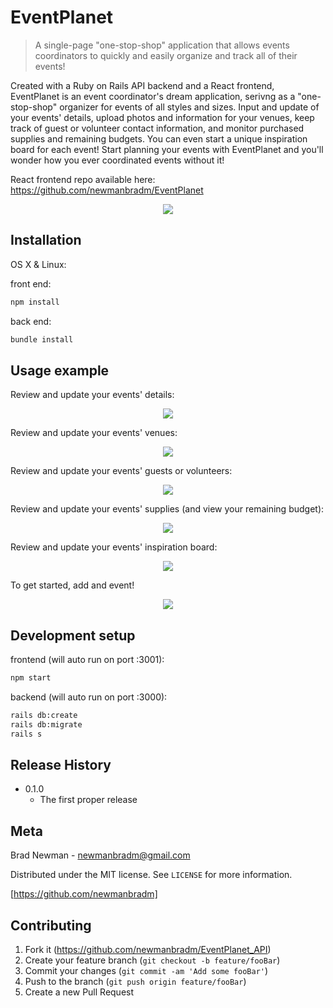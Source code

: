 # EventPlanet
> A single-page "one-stop-shop" application that allows events coordinators to quickly and easily organize and track all of their events!

Created with a Ruby on Rails API backend and a React frontend, EventPlanet is an event coordinator's dream application, serivng as a "one-stop-shop" organizer for events of all styles and sizes. Input and update of your events' details, upload photos and information for your venues, keep track of guest or volunteer contact information, and monitor purchased supplies and remaining budgets. You can even start a unique inspiration board for each event! Start planning your events with EventPlanet and you'll wonder how you ever coordinated events without it!

React frontend repo available here: https://github.com/newmanbradm/EventPlanet

<p align="center">
  <img src="http://g.recordit.co/XfTgUfCLrP.gif">
</p>

## Installation

OS X & Linux:

front end: 
```sh
npm install
```

back end:
```sh
bundle install
```

## Usage example

Review and update your events' details:

<p align="center">
  <img src="http://g.recordit.co/kuXr1br4UE.gif">
</p>


Review and update your events' venues:

<p align="center">
  <img src="http://g.recordit.co/PDqi2FkQPi.gif">
</p>


Review and update your events' guests or volunteers:

<p align="center">
  <img src="http://g.recordit.co/wLe9qadVRV.gif">
</p>


Review and update your events' supplies (and view your remaining budget):

<p align="center">
  <img src="http://g.recordit.co/LHRs1hWI3r.gif">
</p>


Review and update your events' inspiration board:

<p align="center">
  <img src="http://g.recordit.co/7qXxbickTm.gif">
</p>


To get started, add and event!

<p align="center">
  <img src="http://g.recordit.co/2KDH2uxssZ.gif">
</p>


## Development setup

frontend (will auto run on port :3001):
```sh
npm start
```
backend (will auto run on port :3000):
```sh
rails db:create
rails db:migrate
rails s
```

## Release History

* 0.1.0
    * The first proper release

## Meta

Brad Newman - newmanbradm@gmail.com

Distributed under the MIT license. See ``LICENSE`` for more information.

[https://github.com/newmanbradm]

## Contributing

1. Fork it (<https://github.com/newmanbradm/EventPlanet_API>)
2. Create your feature branch (`git checkout -b feature/fooBar`)
3. Commit your changes (`git commit -am 'Add some fooBar'`)
4. Push to the branch (`git push origin feature/fooBar`)
5. Create a new Pull Request
